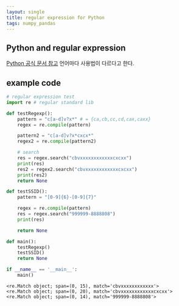 ```yaml
---
layout: single
title: regular expression for Python
tags: numpy_pandas
---
```

    
## Python and regular expression
[Python 공식 문서 참고](https://docs.python.org/ko/3/howto/regex.html)
언어마다 사용법이 다르다고 한다.

## example code

```python
# regular expression test
import re # regular standard lib

def testRegexp():
    pattern = "c[a-d]v?x*" # = {ca,cb,cc,cd,cax,caxx}
    regex = re.compile(pattern)

    pattern2 = "c[a-d]v?x*cxcx*"
    regex2 = re.compile(pattern2)

    # search
    res = regex.search("cbvxxxxxxxxxxxxcxcxx")
    print(res)
    res2 = regex2.search("cbvxxxxxxxxxxxxcxcxx")
    print(res2)
    return None

def testSSID():
    pattern = "[0-9]{6}-[0-9]{7}"

    regex = re.compile(pattern)
    res = regex.search("999999-8888808")
    print(res)

    return None

def main():
    testRegexp()
    testSSID()
    return None

if __name__ == '__main__':
    main()
```

```
<re.Match object; span=(0, 15), match='cbvxxxxxxxxxxxx'>
<re.Match object; span=(0, 20), match='cbvxxxxxxxxxxxxcxcxx'>
<re.Match object; span=(0, 14), match='999999-8888808'>
```
